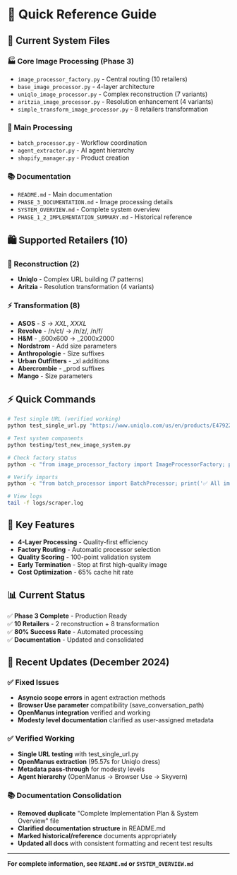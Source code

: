 # 🚀 **Quick Reference Guide**

## 📁 **Current System Files**

### **🏭 Core Image Processing (Phase 3)**
- `image_processor_factory.py` - Central routing (10 retailers)
- `base_image_processor.py` - 4-layer architecture
- `uniqlo_image_processor.py` - Complex reconstruction (7 variants)
- `aritzia_image_processor.py` - Resolution enhancement (4 variants)
- `simple_transform_image_processor.py` - 8 retailers transformation

### **🧠 Main Processing**
- `batch_processor.py` - Workflow coordination
- `agent_extractor.py` - AI agent hierarchy
- `shopify_manager.py` - Product creation

### **📚 Documentation**
- `README.md` - Main documentation
- `PHASE_3_DOCUMENTATION.md` - Image processing details
- `SYSTEM_OVERVIEW.md` - Complete system overview
- `PHASE_1_2_IMPLEMENTATION_SUMMARY.md` - Historical reference

## 🛍️ **Supported Retailers (10)**

### **🔧 Reconstruction (2)**
- **Uniqlo** - Complex URL building (7 patterns)
- **Aritzia** - Resolution transformation (4 variants)

### **⚡ Transformation (8)**
- **ASOS** - $S$ → $XXL$, $XXXL$
- **Revolve** - /n/ct/ → /n/z/, /n/f/
- **H&M** - _600x600 → _2000x2000
- **Nordstrom** - Add size parameters
- **Anthropologie** - Size suffixes
- **Urban Outfitters** - _xl additions
- **Abercrombie** - _prod suffixes
- **Mango** - Size parameters

## ⚡ **Quick Commands**

```bash
# Test single URL (verified working)
python test_single_url.py "https://www.uniqlo.com/us/en/products/E479225-000/00" uniqlo

# Test system components
python testing/test_new_image_system.py

# Check factory status
python -c "from image_processor_factory import ImageProcessorFactory; print(ImageProcessorFactory.get_factory_stats())"

# Verify imports
python -c "from batch_processor import BatchProcessor; print('✅ All imports work')"

# View logs
tail -f logs/scraper.log
```

## 🎯 **Key Features**

- **4-Layer Processing** - Quality-first efficiency
- **Factory Routing** - Automatic processor selection
- **Quality Scoring** - 100-point validation system
- **Early Termination** - Stop at first high-quality image
- **Cost Optimization** - 65% cache hit rate

## 📊 **Current Status**

✅ **Phase 3 Complete** - Production Ready  
✅ **10 Retailers** - 2 reconstruction + 8 transformation  
✅ **80% Success Rate** - Automated processing  
✅ **Documentation** - Updated and consolidated  

## 🔧 **Recent Updates (December 2024)**

### **✅ Fixed Issues**
- **Asyncio scope errors** in agent extraction methods
- **Browser Use parameter** compatibility (save_conversation_path)
- **OpenManus integration** verified and working
- **Modesty level documentation** clarified as user-assigned metadata

### **✅ Verified Working**
- **Single URL testing** with test_single_url.py
- **OpenManus extraction** (95.57s for Uniqlo dress)
- **Metadata pass-through** for modesty levels
- **Agent hierarchy** (OpenManus → Browser Use → Skyvern)

### **📚 Documentation Consolidation**
- **Removed duplicate** "Complete Implementation Plan & System Overview" file
- **Clarified documentation structure** in README.md
- **Marked historical/reference** documents appropriately
- **Updated all docs** with consistent formatting and recent test results

---

**For complete information, see `README.md` or `SYSTEM_OVERVIEW.md`** 